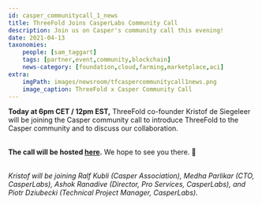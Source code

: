 ```yaml
---
id: casper_communitycall_1_news
title: ThreeFold Joins CasperLabs Community Call
description: Join us on Casper's community call this evening!
date: 2021-04-13
taxonomies:
    people: [sam_taggart]
    tags: [partner,event,community,blockchain]
    news-category: [foundation,cloud,farming,marketplace,aci]
extra:
    imgPath: images/newsroom/tfcaspercommunitycall1news.png
    image_caption: ThreeFold x Casper Community Call
---
```


**Today at 6pm CET / 12pm EST,** ThreeFold co-founder Kristof de Siegeleer will be joining the Casper community call to introduce ThreeFold to the Casper community and to discuss our collaboration.
<br/>
<br/>

**The call will be hosted [here](https://www.youtube.com/watch?v=WYrARTeY3cY).** We hope to see you there. 🙏
<br/>
<br/>

*Kristof will be joining Ralf Kubli (Casper Association), Medha Parlikar (CTO, CasperLabs), Ashok Ranadive (Director, Pro Services, CasperLabs), and Piotr Dziubecki (Technical Project Manager, CasperLabs).*